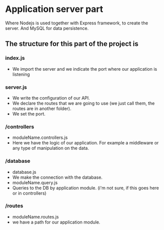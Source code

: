 # Application server part

Where Nodejs is used together with Express framework, to create the server. And MySQL for data persistence.

## The structure for this part of the project is

### index.js

- We import the server and we indicate the port where our application is listening

### server.js

- We write the configuration of our API.
- We declare the routes that we are going to use (we just call them, the routes are in another folder).
- We set the port.

### /controllers

- moduleName.controllers.js
- Here we have the logic of our application. For example a middleware or any type of manipulation on the data.

### /database

- database.js
- We make the connection with the database.
- moduleName.query.js
- Queries to the DB by application module. (i'm not sure, if this goes here or in controllers)

### /routes

- moduleName.routes.js
- we have a path for our application module.
